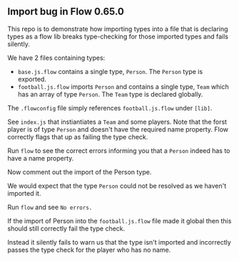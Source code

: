 ## Import bug in Flow 0.65.0

This repo is to demonstrate how importing types into a file that is declaring types as a flow lib breaks type-checking for those imported types and fails silently.

We have 2 files containing types:  
- `base.js.flow` contains a single type, `Person`. The `Person` type is exported.  
- `football.js.flow` imports `Person` and contains a single type, `Team` which has an array of type `Person`. The `Team` type is declared globally. 

The `.flowconfig` file simply references `football.js.flow` under `[lib]`.

See `index.js` that instiantiates a `Team` and some players. Note that the forst player is of type `Person` and doesn't have the required name property. Flow correctly flags that up as failing the type check. 

Run `flow` to see the correct errors informing you that a `Person` indeed has to have a name property.

Now comment out the import of the Person type.

We would expect that the type `Person` could not be resolved as we haven't imported it.

Run `flow` and see `No errors.`

If the import of Person into the `football.js.flow` file made it global then this should still correctly fail the type check.

Instead it silently fails to warn us that the type isn't imported and incorrectly passes the type check for the player who has no name.
